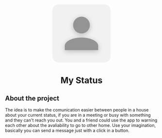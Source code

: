 <p align="center"><img src="./public/logo192.png"></p>
<h1 align="center">My Status</h1>

<h2>About the project</h2>
<p>The idea is to make the comunication easier between people in a house about your current status, if you are in a meeting or busy with something and they can't reach you out. You and a friend could use the app to warning each other about the avaliability to go to other home. Use your imagination, basically you can send a message just with a click in a button.</p>

